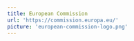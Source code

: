 ```yaml
---
title: European Commission
url: 'https://commission.europa.eu/'
picture: 'european-commission-logo.png'
---
```

